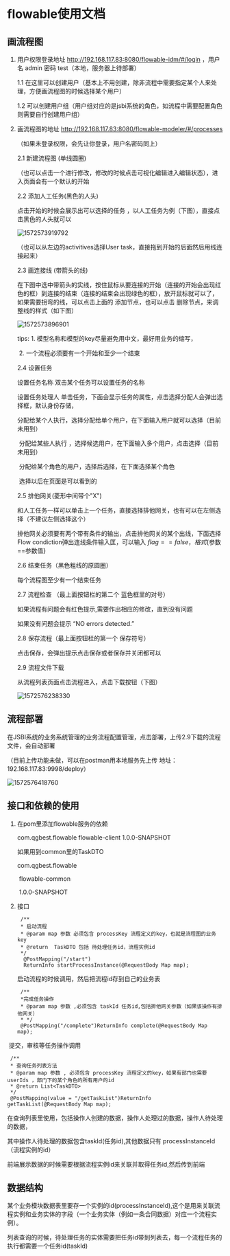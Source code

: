 # flowable使用文档

## 画流程图

1. 用户权限登录地址  http://192.168.117.83:8080/flowable-idm/#/login ，用户名 admin 密码 test（本地，服务器上待部署）

    1.1 在这里可以创建用户（基本上不用创建，除非流程中需要指定某个人来处理，方便画流程图的时候选择某个用户）

   1.2 可以创建用户组（用户组对应的是jsbi系统的角色，如流程中需要配置角色则需要自行创建用户组）

2. 画流程图的地址 http://192.168.117.83:8080/flowable-modeler/#/processes 

   （如果未登录权限，会先让你登录，用户名密码同上）

   2.1 新建流程图 (单线圆圈)

   （也可以点击一个进行修改，修改的时候点击可视化编辑进入编辑状态），进入页面会有一个默认的开始

   2.2 添加人工任务(黑色的人头)

   点击开始的时候会展示出可以选择的任务 ，以人工任务为例（下图），直接点击黑色的人头就可以

   ![1572573919792](C:\Users\cew\AppData\Roaming\Typora\typora-user-images\1572573919792.png)

   （也可以从左边的activitives选择User task，直接拖到开始的后面然后用线连接起来）

    2.3 画连接线 (带箭头的线)

   在下图中选中带箭头的实线，按住鼠标从要连接的开始（连接的开始会出现红色的框）到连接的结束（连接的结束会出现绿色的框），放开鼠标就可以了，如果需要拐弯的线，可以点击上面的 添加节点，也可以点击 删除节点，来调整线的样式（如下图）

   ![1572573896901](C:\Users\cew\AppData\Roaming\Typora\typora-user-images\1572573896901.png)

   tips: 1.  模型名称和模型的key尽量避免用中文，最好用业务的缩写，

   ​        2.  一个流程必须要有一个开始和至少一个结束

   2.4 设置任务

   设置任务名称  双击某个任务可以设置任务的名称

   设置任务处理人  单击任务，下面会显示任务的属性，点击选择分配人会弹出选择框，默认身份存储，

   ​		分配给某个人执行，选择分配给单个用户，在下面输入用户就可以选择（目前未用到）

   ​		分配给某些人执行 ，选择候选用户，在下面输入多个用户，点击选择（目前未用到）

   ​		分配给某个角色的用户，选择后选择，在下面选择某个角色

   ​	选择以后在页面是可以看到的

   2.5 排他网关(菱形中间带个"X")

   和人工任务一样可以单击上一个任务，直接选择排他网关，也有可以在左侧选择（不建议左侧选择这个）

   排他网关必须要有两个带有条件的输出，点击排他网关的某个出线，下面选择Flow condiction弹出连线条件输入匡，可以输入 ${flag==false}，格式${参数==参数值}

   2.6 结束任务（黑色粗线的原圆圈）

   每个流程图至少有一个结束任务

   2.7 流程检查 （最上面按钮栏的第二个 蓝色框里的对号）

   如果流程有问题会有红色提示,需要作出相应的修改，直到没有问题 

   如果没有问题会提示 “NO errors detected.”

   2.8 保存流程（最上面按钮栏的第一个 保存符号）

   点击保存，会弹出提示点击保存或者保存并关闭都可以

   2.9 流程文件下载

   从流程列表页面点击流程进入，点击下载按钮（下图）

   ![1572576238330](C:\Users\cew\AppData\Roaming\Typora\typora-user-images\1572576238330.png)

   

   

## 流程部署

在JSBI系统的业务系统管理的业务流程配置管理，点击部署，上传2.9下载的流程文件，会自动部署

（目前上传功能未做，可以在postman用本地服务先上传 地址：192.168.117.83:9998/deploy）

![1572576418760](C:\Users\cew\AppData\Roaming\Typora\typora-user-images\1572576418760.png)

## 接口和依赖的使用

1. 在pom里添加flowable服务的依赖

   <dependency>
   			<groupId>com.qgbest.flowable</groupId>
   			<artifactId>flowable-client</artifactId>
   			<version>1.0.0-SNAPSHOT</version>
   </dependency>

   如果用到common里的TaskDTO

   <dependency>
   			<groupId>com.qgbest.flowable</groupId>

   ​            <artifactId>flowable-common</artifactId>

   ​            <version>1.0.0-SNAPSHOT</version>
   </dependency>

2. 接口

        /**
        * 启动流程
        * @param map 参数 必须包含 processKey 流程定义的key，也就是流程图的业务key
        * @return  TaskDTO 包括 待处理任务id，流程实例id
        */
         @PostMapping("/start")
         ReturnInfo startProcessInstance(@RequestBody Map map);
    启动流程的时候调用，然后把流程id存到自己的业务表
    
    

        /** 
        *完成任务操作 
        * @param map 参数 ,必须包含 taskId 任务id,包括排他网关参数（如果该操作有排他网关） 
        * */
        @PostMapping("/complete")ReturnInfo complete(@RequestBody Map map);

​      提交，审核等任务操作调用

     /** 
     * 查询任务列表方法 
     * @param map 参数 , 必须包含 processKey 流程定义的key，如果有部门也需要 userIds ，部门下的某个角色的所有用户的id
     * @return List<TaskDTO>
     */
     @PostMapping(value = "/getTaskList")ReturnInfo getTaskList(@RequestBody Map map);

在查询列表里使用，包括操作人创建的数据，操作人处理过的数据，操作人待处理的数据，

其中操作人待处理的数据包含taskId(任务id),其他数据只有 processInstanceId （流程实例的id）

前端展示数据的时候需要根据流程实例id来关联并取得任务id,然后传到前端

## 数据结构

某个业务模块数据表里要存一个实例的id(processInstanceId),这个是用来关联流程实例和业务实体的字段（一个业务实体（例如一条合同数据）对应一个流程实例）。

列表查询的时候，待处理任务的实体需要把任务id带到列表去，每一个流程任务的执行都需要一个任务id(taskId)